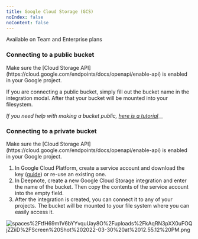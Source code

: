 ```yaml
---
title: Google Cloud Storage (GCS)
noIndex: false
noContent: false
---
```


<Callout status="info">
Available on Team and Enterprise plans
</Callout>

### Connecting to a public bucket

<Callout status="warning">
Make sure the [Cloud Storage API](https://cloud.google.com/endpoints/docs/openapi/enable-api) is enabled in your Google project.
</Callout>

If you are connecting a public bucket, simply fill out the bucket name in the integration modal. After that your bucket will be mounted into your filesystem.

_If you need help with making a bucket public,_ [_here is a tutorial_](https://cloud.google.com/storage/docs/access-control/making-data-public)\_\_

### Connecting to a private bucket

<Callout status="warning">
Make sure the [Cloud Storage API](https://cloud.google.com/endpoints/docs/openapi/enable-api) is enabled in your Google project.
</Callout>

1. In Google Cloud Platform, create a service account and download the key ([guide](https://cloud.google.com/docs/authentication/getting-started)) or re-use an existing one.
2. In Deepnote, create a new Google Cloud Storage integration and enter the name of the bucket. Then copy the contents of the service account into the empty field.
3. After the integration is created, you can connect it to any of your projects. The bucket will be mounted to your file system where you can easily access it.

![spaces%2FtfH69m1V6bYYvquUay8O%2Fuploads%2FkAqRN3pXX0uFOQjZZiiD%2FScreen%20Shot%202022-03-30%20at%2012.55.12%20PM.png](https://media.graphassets.com/Gzv9fdXRQwqlzAkoiWxR)
